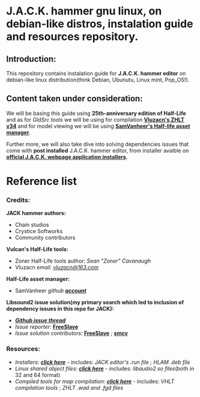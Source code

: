 # J.A.C.K. hammer gnu linux, on debian-like distros, instalation guide and resources repository.

## Introduction:
This repository contains instalation guide for **J.A.C.K. hammer editor** on debian-like linux distribution(think Debian, Ubunutu, Linux mint, Pop_OS!).

## Content taken under consideration:
We will be basing this guide using **25th-anniversary edition of Half-Life** and as for *GldSrc tools* we will be using for compilation **[Vluzacn's ZHLT v34](https://github.com/twhl-community/VHLT-V34)** and for model viewing we will be using **[SamVanheer's Half-life asset manager](https://github.com/SamVanheer/HalfLifeAssetManager)**.

Further more, we will also take dive into solving dependencies issues that come with **post installed** J.A.C.K. hammer editor, from installer avaible on **[official J.A.C.K. webpage application installers](https://jack.hlfx.ru/en/download.html)**.


# Reference list
### Credits:

**JACK hammer authors:**
- Chain studios
- Crystice Softworks
- Community contributors
  
**Vulcan's Half-Life tools:**
- Zoner Half-Life tools author: *Sean "Zoner" Cavanaugh*
- Vluzacn *email: vluzacn@163.com*

**Half-Life asset manager:**
- SamVanheer *github **[account](https://github.com/SamVanheer)***

**Libsound2 issue solution(my primary search which led to inclusion of dependency issues in this repo for JACK):**
- ***[Github issue thread](https://github.com/ValveSoftware/steam-runtime/issues/709)***
- *Issue reporter:* **[FreeSlave](https://github.com/FreeSlave)**
- *Issue solution contributors:* **[FreeSlave](https://github.com/FreeSlave)** ; **[smcv](https://github.com/smcv)**

### Resources:
- *Installers:* ***[click here](https://github.com/Binary24pl/JACK-hammer-linux-gnu-debian-guide-and-resources/tree/master/resources/installers)*** - includes: *JACK editor's .run file* ; *HLAM .deb file*
- *Linux shared object files:* ***[click here](https://github.com/Binary24pl/JACK-hammer-linux-gnu-debian-guide-and-resources/tree/master/resources/sharedobjects)*** - includes: *libaudio2 so files*(both in 32 and 64 format)
- *Compiled tools for map compilation:* ***[click here](https://github.com/Binary24pl/JACK-hammer-linux-gnu-debian-guide-and-resources/tree/master/resources/compiled_tools)*** - includes: *VHLT compilation tools* ; *ZHLT .wad and .fgd files*